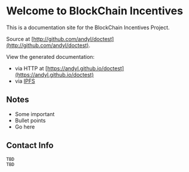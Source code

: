# Welcome to BlockChain Incentives

This is a documentation site for the BlockChain Incentives Project.

Source at [http://github.com/andyl/doctest](http://github.com/andyl/doctest).

View the generated documentation:

- via HTTP at [https://andyl.github.io/doctest](https://andyl.github.io/doctest)
- via [IPFS](ipfs)

## Notes

* Some important
* Bullet points 
* Go here

## Contact Info

    TBD
    TBD
